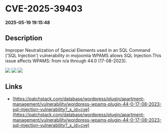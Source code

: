 # CVE-2025-39403

**2025-05-19 19:15:48**

## Description
Improper Neutralization of Special Elements used in an SQL Command ('SQL Injection') vulnerability in mojoomla WPAMS allows SQL Injection.This issue affects WPAMS: from n/a through 44.0 (17-08-2023).

![](https://img.shields.io/static/v1?label=Score&message=8.5&color=red)
![](https://img.shields.io/static/v1?label=Severity&message=HIGH&color=red)
![](https://img.shields.io/static/v1?label=CWE&message=SQL&color=green)

## Links
- [https://patchstack.com/database/wordpress/plugin/apartment-management/vulnerability/wordpress-wpams-plugin-44-0-17-08-2023-sql-injection-vulnerability?_s_id=cve](https://patchstack.com/database/wordpress/plugin/apartment-management/vulnerability/wordpress-wpams-plugin-44-0-17-08-2023-sql-injection-vulnerability?_s_id=cve)
